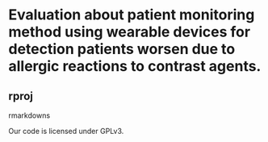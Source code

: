 # Evaluation about patient monitoring method using wearable devices for detection patients worsen due to allergic reactions to contrast agents.

## rproj
rmarkdowns


Our code is licensed under GPLv3.